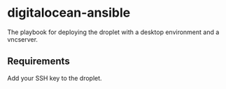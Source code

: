 # digitalocean-ansible
The playbook for deploying the droplet with a desktop environment and a vncserver.

## Requirements
Add your SSH key to the droplet.  
